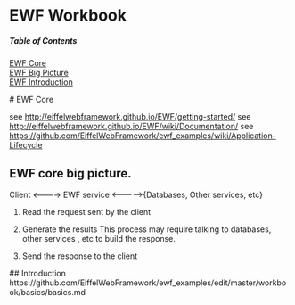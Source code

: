 # EWF Workbook

##### Table of Contents  
[EWF Core](#core)  
[EWF Big Picture](#overview)  
[EWF Introduction](#simple)  


<a name="core"/>
# EWF Core 

see http://eiffelwebframework.github.io/EWF/getting-started/
see http://eiffelwebframework.github.io/EWF/wiki/Documentation/
see https://github.com/EiffelWebFramework/ewf_examples/wiki/Application-Lifecycle

<a name="overview"/>

## EWF core big picture.


Client   <---->  EWF service <----->{Databases, Other services, etc}


1. Read the request sent by the client
   	
2. Generate the results
	This process may require talking to databases, other services , etc to build the response.

3. Send the response to the client

<a name="simple"/>
## Introduction
https://github.com/EiffelWebFramework/ewf_examples/edit/master/workbook/basics/basics.md

